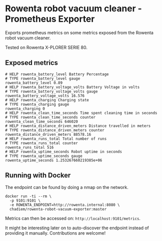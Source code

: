 # Rowenta robot vacuum cleaner - Prometheus Exporter

Exports prometheus metrics on some metrics exposed from the Rowenta robot vacuum cleaner.

Tested on Rowenta X-PLORER SERIE 80.

## Exposed metrics

```
# HELP rowenta_battery_level Battery Percentage
# TYPE rowenta_battery_level gauge
rowenta_battery_level 0.89
# HELP rowenta_battery_voltage_volts Battery Voltage in volts
# TYPE rowenta_battery_voltage_volts gauge
rowenta_battery_voltage_volts 16.576
# HELP rowenta_charging Charging state
# TYPE rowenta_charging gauge
rowenta_charging 0
# HELP rowenta_clean_time_seconds Time spent cleaning time in seconds
# TYPE rowenta_clean_time_seconds counter
rowenta_clean_time_seconds 646020
# HELP rowenta_distance_driven_meters Distance travelled in meters
# TYPE rowenta_distance_driven_meters counter
rowenta_distance_driven_meters 88578.16
# HELP rowenta_runs_total Total number of runs
# TYPE rowenta_runs_total counter
rowenta_runs_total 516
# HELP rowenta_uptime_seconds Robot uptime in seconds
# TYPE rowenta_uptime_seconds gauge
rowenta_uptime_seconds 1.253267660219385e+06
```

## Running with Docker

The endpoint can be found by doing a nmap on the network.

```
docker run -ti --rm \
  -p 9101:9101 \
  -e ROWENTA_ENDPOINT=http://rowenta.internal:8080 \
  chadiem/rowenta-robot-vacuum-exporter:master
```

Metrics can then be accessed on: `http://localhost:9101/metrics`.

It might be interesting later on to auto-discover the endpoint instead of providing it manually.
Contributions are welcome!
